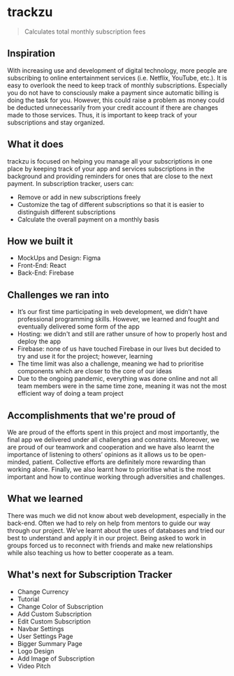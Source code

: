 # trackzu
> Calculates total monthly subscription fees
## Inspiration
With increasing use and development of digital technology, more people are subscribing to online entertainment services (i.e. Netflix, YouTube, etc.). It is easy to overlook the need to keep track of monthly subscriptions. Especially you do not have to consciously make a payment since automatic billing is doing the task for you. However, this could raise a problem as money could be deducted unnecessarily from your credit account if there are changes made to those services. Thus, it is important to keep track of your subscriptions and stay organized.

## What it does
trackzu is focused on helping you manage all your subscriptions in one place by keeping track of your app and services subscriptions in the background and providing reminders for ones that are close to the next payment. In subscription tracker, users can:
- Remove or add in new subscriptions freely
-  Customize the tag of different subscriptions so that it is easier to distinguish different subscriptions
- Calculate the overall payment on a monthly basis

## How we built it
- MockUps and Design: Figma
- Front-End: React
- Back-End:  Firebase

## Challenges we ran into
- It’s our first time participating in web development, we didn’t have professional programming skills. However, we learned and fought and eventually delivered some form of the app
- Hosting: we didn't and still are rather unsure of how to properly host and deploy the app
- Firebase: none of us have touched Firebase in our lives but decided to try and use it for the project; however, learning 
- The time limit was also a challenge, meaning we had to prioritise components which are closer to the core of our ideas
- Due to the ongoing pandemic, everything was done online and not all team members were in the same time zone, meaning it was not the most efficient way of doing a team project

## Accomplishments that we're proud of
We are proud of the efforts spent in this project and most importantly, the final app we delivered under all challenges and constraints. Moreover, we are proud of our teamwork and cooperation and we have also learnt the importance of listening to others’ opinions as it allows us to be open-minded, patient. Collective efforts are definitely more rewarding than working alone. Finally, we also learnt how to prioritise what is the most important and how to continue working through adversities and challenges.  

## What we learned
There was much we did not know about web development, especially in the back-end. Often we had to rely on help from mentors to guide our way through our project. We’ve learnt about the uses of databases and tried our best to understand and apply it in our project. Being asked to work in groups forced us to reconnect with friends and make new relationships while also teaching us how to better cooperate as a team.

## What's next for Subscription Tracker
- Change Currency
- Tutorial
- Change Color of Subscription
- Add Custom Subscription
- Edit Custom Subscription
- Navbar Settings
- User Settings Page
- Bigger Summary Page
- Logo Design
- Add Image of Subscription
- Video Pitch